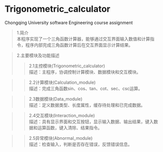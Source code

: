 # Trigonometric_calculator
Chongqing University software Engineering course assignment
>1.简介  
    本程序实现了一个三角函数计算器，能够通过交互界面输入数值和计算指令，程序内部完成三角函数计算后在交互界面显示计算结果。  

>2.主要模块及功能描述  
>>2.1主控模块(Trigonometric_calculator)  
    描述：主程序，协调控制计算模块、数据模块和交互模块。  

>>2.2计算模块(Calculation_module)  
    描述：完成三角函数sin、cos、tan、cot、sec、csc运算。  

>>2.3数据模块(Data_module)  
    描述：定义数据类型、长度属性，缓存待处理和已完成数据。  

>>2.4交互模块(Interaction_module)  
    描述：具有显示界面和交互按钮，显示输入数据、输出结果，键入数据和运算函数，键入清除、结果指令。  
    
>>2.5异常模块(Abnormal_module)  
    描述：检查输入，判断是否存在错误，反馈错误信息。
